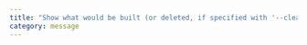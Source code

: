 ```yaml
---
title: "Show what would be built (or deleted, if specified with '--clean')"
category: message
---
```

